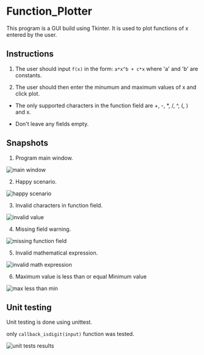 # Function_Plotter
This program is a GUI build using Tkinter.
It is used to plot functions of x entered by the user.

## Instructions
1. The user should input ```f(x)``` in the form:
 ```a*x^b + c*x```
where 'a' and 'b' are constants.

2. The user should then enter the minumum and maximum values of x and click plot.

* The only supported characters in the function field are 
+, -, *, /, ^, (, ) and x.

* Don't leave any fields empty.

## Snapshots
1. Program main window.

![main window](./snapshots/main_window.jpg)

2. Happy scenario.

![happy scenario](./snapshots/happy_scenario.jpg)

3. Invalid characters in function field.

![invalid value](./snapshots/invalid_input.jpg)

4. Missing field warning.

![missing function field](./snapshots/missing_function_field.jpg)

5. Invalid mathematical expression.

![invalid math expression](./snapshots/invalid_mathematical_expression.jpg)

6. Maximum value is less than or equal Minimum value

![max less than min](./snapshots/max_less_than_min.jpg)

## Unit testing


Unit testing is done using unittest.

only ```callback_isdigit(input)``` function was tested.


![unit tests results](./snapshots/unit_tests_results.jpg)
 
 
